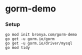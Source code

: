 # gorm-demo

### Setup

```shell
go mod init bronya.com/gorm-demo
go get -u gorm.io/gorm
go get -u gorm.io/driver/mysql
go mod tidy
```
